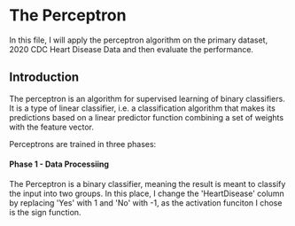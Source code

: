 # The Perceptron

In this file, I will apply the perceptron algorithm on the primary dataset, 2020 CDC Heart Disease Data and then evaluate the performance.

## Introduction

The perceptron is an algorithm for supervised learning of binary classifiers. It is a type of linear classifier, i.e. a classification algorithm that makes its predictions based on a linear predictor function combining a set of weights with the feature vector.

Perceptrons are trained in three phases:
#### Phase 1 - Data Processiing
The Perceptron is a binary classifier, meaning the result is meant to classify the input into two groups. In this place, I change the 'HeartDisease' column by replacing 'Yes' with 1 and 'No' with -1, as the activation funciton I chose is the sign function.
